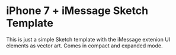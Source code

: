 # iPhone 7 + iMessage Sketch Template
This is just a simple Sketch template with the iMessage extenion UI elements as vector art. Comes in compact and expanded mode.
